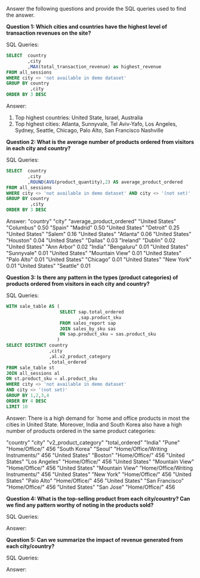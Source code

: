 Answer the following questions and provide the SQL queries used to find the answer.

    
**Question 1: Which cities and countries have the highest level of transaction revenues on the site?**


SQL Queries:
```SQL
SELECT  country
		,city
		,MAX(total_transaction_revenue) as highest_revenue
FROM all_sessions
WHERE city <> 'not available in demo dataset'
GROUP BY country
		 ,city
ORDER BY 3 DESC
```


Answer:
1. Top highest countries: United State, Israel, Australia
2. Top highest cities: Atlanta, Sunnyvale, Tel Aviv-Yafo, Los Angeles, Sydney, Seattle, Chicago, Palo Alto, San Francisco Nashville




**Question 2: What is the average number of products ordered from visitors in each city and country?**


SQL Queries:
```SQL
SELECT  country
		,city
		,ROUND(AVG(product_quantity),2) AS average_product_ordered
FROM all_sessions
WHERE city <> 'not available in demo dataset' AND city <> '(not set)'
GROUP BY country
		 ,city
ORDER BY 3 DESC
```


Answer:
"country"	"city"	"average_product_ordered"
"United States"	"Columbus"	0.50
"Spain"	"Madrid"	0.50
"United States"	"Detroit"	0.25
"United States"	"Salem"	0.16
"United States"	"Atlanta"	0.06
"United States"	"Houston"	0.04
"United States"	"Dallas"	0.03
"Ireland"	"Dublin"	0.02
"United States"	"Ann Arbor"	0.02
"India"	"Bengaluru"	0.01
"United States"	"Sunnyvale"	0.01
"United States"	"Mountain View"	0.01
"United States"	"Palo Alto"	0.01
"United States"	"Chicago"	0.01
"United States"	"New York"	0.01
"United States"	"Seattle"	0.01


**Question 3: Is there any pattern in the types (product categories) of products ordered from visitors in each city and country?**


SQL Queries:
```SQL
WITH sale_table AS (
					SELECT sap.total_ordered
						   ,sap.product_sku
					FROM sales_report sap
					JOIN sales_by_sku sas
					ON sap.product_sku = sas.product_sku
				   )
SELECT DISTINCT country
				,city
				,al.v2_product_category
				,total_ordered
FROM sale_table st
JOIN all_sessions al
ON st.product_sku = al.product_sku
WHERE city <> 'not available in demo dataset'
AND city <> '(not set)'
GROUP BY 1,2,3,4
ORDER BY 4 DESC
LIMIT 10
```


Answer:
There is a high demand for `home and office products in most the cities in United State. Moreover, India and South Korea also have a high number of products ordered in the same product categories:

"country"	"city"	"v2_product_category"	"total_ordered"
"India"	"Pune"	"Home/Office/"	456
"South Korea"	"Seoul"	"Home/Office/Writing Instruments/"	456
"United States"	"Boston"	"Home/Office/"	456
"United States"	"Los Angeles"	"Home/Office/"	456
"United States"	"Mountain View"	"Home/Office/"	456
"United States"	"Mountain View"	"Home/Office/Writing Instruments/"	456
"United States"	"New York"	"Home/Office/"	456
"United States"	"Palo Alto"	"Home/Office/"	456
"United States"	"San Francisco"	"Home/Office/"	456
"United States"	"San Jose"	"Home/Office/"	456




**Question 4: What is the top-selling product from each city/country? Can we find any pattern worthy of noting in the products sold?**


SQL Queries:



Answer:





**Question 5: Can we summarize the impact of revenue generated from each city/country?**

SQL Queries:



Answer:







